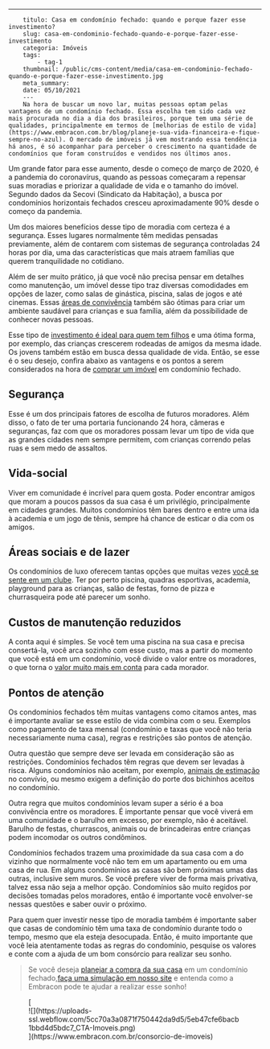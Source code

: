---
        titulo: Casa em condomínio fechado: quando e porque fazer esse investimento?
        slug: casa-em-condominio-fechado-quando-e-porque-fazer-esse-investimento
        categoria: Imóveis
        tags:
            - tag-1
        thumbnail: /public/cms-content/media/casa-em-condominio-fechado-quando-e-porque-fazer-esse-investimento.jpg
        meta_summary: 
        date: 05/10/2021
        ---
        Na hora de buscar um novo lar, muitas pessoas optam pelas vantagens de um condomínio fechado. Essa escolha tem sido cada vez mais procurada no dia a dia dos brasileiros, porque tem uma série de qualidades, principalmente em termos de [melhorias de estilo de vida](https://www.embracon.com.br/blog/planeje-sua-vida-financeira-e-fique-sempre-no-azul). O mercado de imóveis já vem mostrando essa tendência há anos, é só acompanhar para perceber o crescimento na quantidade de condomínios que foram construídos e vendidos nos últimos anos.

Um grande fator para esse aumento, desde o começo de março de 2020, é a pandemia do coronavírus, quando as pessoas começaram a repensar suas moradias e priorizar a qualidade de vida e o tamanho do imóvel. Segundo dados da Secovi (Sindicato da Habitação), a busca por condomínios horizontais fechados cresceu aproximadamente 90% desde o começo da pandemia.

Um dos maiores benefícios desse tipo de moradia com certeza é a segurança. Esses lugares normalmente têm medidas pensadas previamente, além de contarem com sistemas de segurança controladas 24 horas por dia, uma das características que mais atraem famílias que querem tranquilidade no cotidiano.

Além de ser muito prático, já que você não precisa pensar em detalhes como manutenção, um imóvel desse tipo traz diversas comodidades em opções de lazer, como salas de ginástica, piscina, salas de jogos e até cinemas. Essas [áreas de convivência](https://www.embracon.com.br/blog/o-que-nao-pode-faltar-na-area-externa-da-casa-para-garantir-o-lazer-da-familia) também são ótimas para criar um ambiente saudável para crianças e sua família, além da possibilidade de conhecer novas pessoas.

Esse tipo de [investimento é ideal para quem tem filhos](https://www.embracon.com.br/blog/carro-ideal-para-familia) e uma ótima forma, por exemplo, das crianças crescerem rodeadas de amigos da mesma idade. Os jovens também estão em busca dessa qualidade de vida. Então, se esse é o seu desejo, confira abaixo as vantagens e os pontos a serem considerados na hora de [comprar um imóvel](https://www.embracon.com.br/blog/8-dicas-compra-primeiro-imovel) em condomínio fechado.

Segurança
---------

Esse é um dos principais fatores de escolha de futuros moradores. Além disso, o fato de ter uma portaria funcionando 24 hora, câmeras e seguranças, faz com que os moradores possam levar um tipo de vida que as grandes cidades nem sempre permitem, com crianças correndo pelas ruas e sem medo de assaltos.

Vida-social
-----------

Viver em comunidade é incrível para quem gosta. Poder encontrar amigos que moram a poucos passos da sua casa é um privilégio, principalmente em cidades grandes. Muitos condomínios têm bares dentro e entre uma ida à academia e um jogo de tênis, sempre há chance de esticar o dia com os amigos.

Áreas sociais e de lazer 
-------------------------

Os condomínios de luxo oferecem tantas opções que muitas vezes [você se sente em um clube](https://www.embracon.com.br/blog/condominio-clube-vale-a-pena). Ter por perto piscina, quadras esportivas, academia, playground para as crianças, salão de festas, forno de pizza e churrasqueira pode até parecer um sonho.

Custos de manutenção reduzidos
------------------------------

A conta aqui é simples. Se você tem uma piscina na sua casa e precisa consertá-la, você arca sozinho com esse custo, mas a partir do momento que você está em um condomínio, você divide o valor entre os moradores, o que torna o [valor muito mais em conta](https://www.embracon.com.br/blog/como-identificar-e-eliminar-gastos-desnecessarios) para cada morador.

Pontos de atenção
-----------------

Os condomínios fechados têm muitas vantagens como citamos antes, mas é importante avaliar se esse estilo de vida combina com o seu. Exemplos como pagamento de taxa mensal (condomínio e taxas que você não teria necessariamente numa casa), regras e restrições são pontos de atenção.

Outra questão que sempre deve ser levada em consideração são as restrições. Condomínios fechados têm regras que devem ser levadas à risca. Alguns condomínios não aceitam, por exemplo, [animais de estimação](https://www.embracon.com.br/blog/posso-levar-o-pet-numa-viagem-de-aviao) no convívio, ou mesmo exigem a definição do porte dos bichinhos aceitos no condomínio.

Outra regra que muitos condomínios levam super a sério é a boa convivência entre os moradores. É importante pensar que você viverá em uma comunidade e o barulho em excesso, por exemplo, não é aceitável. Barulho de festas, churrascos, animais ou de brincadeiras entre crianças podem incomodar os outros condôminos.

Condomínios fechados trazem uma proximidade da sua casa com a do vizinho que normalmente você não tem em um apartamento ou em uma casa de rua. Em alguns condomínios as casas são bem próximas umas das outras, inclusive sem muros. Se você prefere viver de forma mais privativa, talvez essa não seja a melhor opção. Condomínios são muito regidos por decisões tomadas pelos moradores, então é importante você envolver-se nessas questões e saber ouvir o próximo.

Para quem quer investir nesse tipo de moradia também é importante saber que casas de condomínio têm uma taxa de condomínio durante todo o tempo, mesmo que ela esteja desocupada. Então, é muito importante que você leia atentamente todas as regras do condomínio, pesquise os valores e conte com a ajuda de um bom consórcio para realizar seu sonho.

> Se você deseja [planejar a compra da sua casa](https://www.embracon.com.br/consorcio-de-imoveis) em um condomínio fechado,[faça uma simulação em nosso site](https://www.embracon.com.br/consorcio) e entenda como a Embracon pode te ajudar a realizar esse sonho!

<figure class="w-richtext-figure-type-image w-richtext-align-center">[<div>![](https://uploads-ssl.webflow.com/5cc70a3a0871f750442da9d5/5eb47cfe6bacb1bbd4d5bdc7_CTA-Imoveis.png)</div>](https://www.embracon.com.br/consorcio-de-imoveis)</figure>
        
